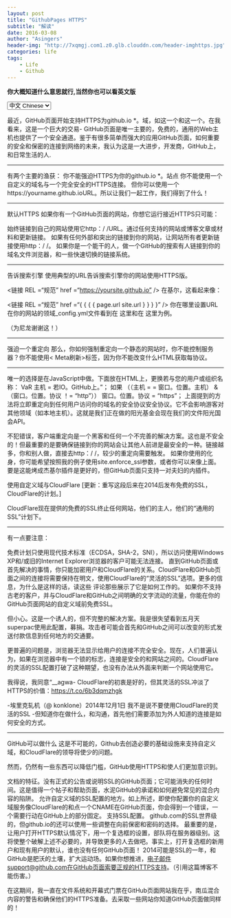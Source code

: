 ```yaml
---
layout: post
title: "GithubPages HTTPS"
subtitle: "解读"
date: 2016-03-08
author: "Asingers"
header-img: "http://7xqmgj.com1.z0.glb.clouddn.com/header-imghttps.jpg"
categories: life
tags:
    - Life
    - Github
---
```

**你大概知道什么意思就行,当然你也可以看英文版**

<select onchange="onLanChange(this.options[this.options.selectedIndex].value)">
    <option value="0" selected="selected"> 中文 Chinese </option>
    <option value="1"> 英语 English </option>
</select>

<!-- Chinese Version -->
<div style="display: block;" class="zh">

   最近，GitHub页面开始支持HTTPS为github.io *。域，如这一个和这一个。在我看来，这是一个巨大的交易- GitHub页面是唯一主要的，免费的，通用的Web主机也提供了一个安全通道。鉴于有很多简单而强大的应用GitHub页面，如何重要的安全和保密的连接到网络的未来，我认为这是一大进步，开发商，GitHub上，和日常生活的人. <hr>
有两个主要的渔获：
你不能强迫HTTPS为你的github.io *。站点
你不能使用一个自定义的域名与一个完全安全的HTTPS连接。
但你可以使用一个https://yourname.github.ioURL。所以让我们一起工作，我们得到了什么！
<hr>
默认HTTPS
如果你有一个GitHub页面的网站，你想它运行接近HTTPS只可能：

始终链接到自己的网站使用它http：/ /URL。通过任何支持的网站或博客文章或材料和更新链接。
如果有任何外部和突出的链接到你的网站，让网站所有者更新链接使用http：/ /。
如果你是一个能干的人，做一个GitHub的搜索有人链接到你的域名文件浏览器，和一些快速切换的链接系统。
<hr>
告诉搜索引擎
使用典型的URL告诉搜索引擎你的网站使用HTTPS版。

<链接 REL =“规范” href =“https://yoursite.github.io” />
在基尔，这看起来像：

<链接 REL =“规范” href =“{ { { { page.url site.url } } } }” />
你在哪里设置URL在你的网站的领域_config.yml文件看到在 这里和在 这里为例。

（为尼龙谢谢这！）
<hr>
强迫一个重定向
那么，你如何强制重定向一个静态的网站时，你不能控制服务器？你不能使用< Meta刷新>标签，因为你不能改变什么HTML获取每协议。
<hr>
唯一的选择是在JavaScript中做。下面放在HTML上，更换若与您的用户或组织名称：
VaR 主机 = 若IO。GitHub上。”；
如果 （（主机 = = 窗口。位置。主机） & （窗口。位置。协议 ！= “http”））
    窗口。位置。协议 = “https”；
上面提到的方法将立即重定向到任何用户访问你的域名的安全协议安全协议。它不会影响游客对其他领域（如本地主机）。这就是我们正在做的阳光基金会现在我们的文件阳光国会API。

不犯错误，客户端重定向是一个黑客和任何一个不完善的解决方案。这也是不安全的！但最重要的是要确保链接到你的网站会让其他人前进是最安全的一种。链接越多，你和别人做，直接去http：/ /，较少的重定向需要触发。
如果你使用的化身，你可能希望按照我的例子使用site.enforce_ssl参数，或者你可以来像上面。要是这能烤成杰基尔插件是更好的，但GitHub页面只支持一对夫妇的内插件。

使用自定义域与CloudFlare
[更新：重写这段后来在2014后发布免费的SSL，CloudFlare的计划。]

CloudFlare现在提供的免费的SSL终止任何网站，他们的主人，他们的“通用的SSL”计划下。
<hr>
有一点要注意：

免费计划只使用现代技术标准（ECDSA，SHA-2，SNI），所以访问使用Windows XP和/或旧的Internet Explorer浏览器的客户可能无法连接。
直到GitHub页面或首先解决的事情，你只能加密用户和CloudFlare的关系。CloudFlare和GitHub页面之间的连接将需要保持在明文，使用CloudFlare的“灵活的SSL”选项。更多的信息，为什么是这样的话，读这些 评论那些展示了它是如何工作的。
如果你不支持古老的客户，并与CloudFlare和GitHub之间明确的文字流动的流量，你能在你的GitHub页面网站的自定义域前免费SSL。

但小心。这是一个诱人的，但不完整的解决方案。我是很失望看到五月天superpac使用此配置，募捐。攻击者可能会首先和GitHub之间可以改变的形式发送付款信息到任何地方的交通要。

更普遍的问题是，浏览器无法显示给用户的连接不完全安全。现在，人们普遍认为，如果在浏览器中有一个锁的标志，连接是安全的和网站之间的。CloudFlare的灵活的SSL配置打破了这种期望，也没有办法从外面来判断一个网站使用它。

我得说，我同意“__agwa- CloudFlare的初衷是好的，但其灵活的SSL冲淡了HTTPS的价值：https://t.co/6b3dqmzhgk

-埃里克轧机（@ konklone）2014年12月1日
我不是说不要使用CloudFlare的灵活的SSL -但知道你在做什么，和沟通，首先他们需要添加为外人知道的连接是如何安全的方式。
<hr>
GitHub可以做什么
这是不可能的，Github去创造必要的基础设施来支持自定义域，和CloudFlare的领导将使少的问题。

然而，仍然有一些东西可以降低门槛，GitHub使用HTTPS和使人们更加意识到。

文档的特征。没有正式的公告或说明SSL的GitHub页面；它可能消失的任何时间。这是值得一个帖子和帮助页面，水泥GitHub的承诺和如何避免常见的混合内容的陷阱。
允许自定义域的SSL配置的地方。如上所述，即使你配置你的自定义域服务像CloudFlare的和点一个CNAME在GitHub页面，你会得到一个错误，一个需要行动在GitHub上的部分固定。
支持SSL配置。 github.com的SSL世界级的，但github.io的还可以使用一些调整在向前保密和密码的选择。
最重要的是，让用户打开HTTPS默认情况下，用一个复选框的设置，部队将在服务器级别。这将使整个破解上述不必要的，并导致更多的人去做吧。事实上，打开复选框的新用户和现有用户的默认，谁也没有任何GitHub页面！
2014可能是SSL的一年，和GitHub是肥沃的土壤，扩大运动场。如果你想推进，电子邮件support@github.com在GitHub页面索要正规的HTTPS支持。（引用这篇博客不能伤害。）

在这期间，我一直在文件系统和开幕式门票在GitHub页面网站我在乎，南瓜混合内容的警告和确保他们的HTTPS准备。去采取一些网站你知道GitHub页面做同样的！


</div>

<!-- English Version -->
<div style="display: none;" class="en">

    <p>Recently, GitHub Pages<a href="https://twitter.com/benbalter/status/444555263195217920">began supporting HTTPS</a>for<code>*.github.io</code>domains, like<a href="https://cfpb.github.io/">this one</a>and<a href="https://sunlightlabs.github.io/congress/">this one</a>.</p>

<p>In my opinion, this is a huge deal - GitHub Pages is the only major, free, general-purpose web host which also offers a secure channel. Given<a href="https://konklone.com/post/the-power-and-potential-of-github-pages">how many simple and powerful uses</a>GitHub Pages has, and how vital secure and confidential connections are to the future of the web, I see this as a big step forward for developers, GitHub, and everyday people.</p>

<p>There are two major catches:</p>

<ul>
<li>You<strong>can&#39;t force HTTPS</strong>for your<code>*.github.io</code>site.</li>
<li>You<strong>can&#39;t use a custom domain name</strong>with a fully secured HTTPS connection.</li>
</ul>


<p>But you<strong>can</strong>use an<code>https://yourname.github.io</code>URL. So let&#39;s work with what we&#39;ve got!</p>

<h3>Defaulting to HTTPS</h3>

<p>If you have a GitHub Pages site, and you&#39;d like it to run as close to HTTPS-only as possible:</p>

<ul>
<li>Always link to your own site using its<code>https://</code>URL. Go through any supporting sites or blog posts or material and update the link.</li>
<li>If there are any external and prominent links to your site, ask the site owner to update their link to use<code>https://</code>.</li>
<li>If you&#39;re a go-getter, do a GitHub search for<a href="https://github.com/search?q=%22sunlightlabs.github.io%22&amp;amp;ref=cmdform&amp;amp;type=Code">anyone linking to your domain</a>, and file some quick in-browser PRs to switch people&#39;s links.</li>
</ul>


<h3>Telling search engines</h3>

<p>Use<strong><a href="https://support.google.com/webmasters/answer/139066?hl=en">canonical URLs</a></strong>to tell search engines to use the HTTPS version of your website.</p>

<pre><code>&lt;linkrel="canonical"href="https://yoursite.github.io"/&gt;
</code></pre>

<p>In Jekyll, this looks like:</p>

<pre><code>&lt;linkrel="canonical"href="{{ site.url }}{{ page.url }}"/&gt;
</code></pre>

<p>Where you&#39;ve set theurlfield in your site&#39;s_config.ymlfile. See<a href="https://github.com/18F/18f.gsa.gov/blob/b58cbcd66d2535746bfa43d42f670b9b1c105fd3/_config.yml#L26">here</a>and<a href="https://github.com/18F/18f.gsa.gov/blob/b58cbcd66d2535746bfa43d42f670b9b1c105fd3/_includes/head.html#L27">here</a>for an example.</p>

<p>(Thanks to Ylon for<a href="#comment-54c505e769702d16212a0000">suggesting this</a>!)</p>

<h3>Forcing a redirect</h3>

<p>So, how do you force a redirect for a static site when you don&#39;t control the server? You can&#39;t use a<meta refresh>tag, because you can&#39;t change what HTML gets delivered per-protocol.</p>

<p>The only choice is to<strong>do it in JavaScript</strong>. Put the following at the top of your HTML, replacingYOURDOMAINwith your user or organization name:</p>

<pre><code>varhost="YOURDOMAIN.github.io";if((host==window.location.host)&amp;&amp;(window.location.protocol!="https:"))window.location.protocol="https";
</code></pre>

<p>The above hack will immediately redirect any users who visit your domain on an insecure protocol to a secure protocol. It won&#39;t affect visitors on any other domain (likelocalhost). This is what we&#39;re doing at the<a href="https://sunlightfoundation.com">Sunlight Foundation</a>now for the documentation for our<a href="https://sunlightlabs.github.io/congress/">Sunlight Congress API</a>.</p>

<p>Make no mistake, client-side redirecting is a hack and an imperfect solution by any means. It&#39;s also not secure! But the whole point is to make sure that the links other people make to your website going<em>forward</em>are the secure kind. The more links that you and others make that go directly tohttps://, the less often the redirect will need to be triggered.</p>

<p>If you&#39;re using Jekyll, you may wish to<a href="https://github.com/sunlightlabs/congress/commit/6426761a671d46df6fc5d2526bdaf506c39d789c">follow my example</a>of using asite.enforce_sslparameter, or you can just hardcode it like above. It&#39;d be nicer if this could get baked into a Jekyll plugin, but GitHub Pages only supports a couple of whitelisted plugins.</p>

<h3>Using a custom domain with CloudFlare</h3>

<p>[<strong>Update</strong>: Rewrote this section later in 2014, after CloudFlare released their free SSL plan.]</p>

<p><a href="https://www.cloudflare.com/">CloudFlare</a>now offers<strong><a href="https://blog.cloudflare.com/introducing-universal-ssl/">free SSL termination</a></strong>for any website they host, under their "Universal SSL" plan.</p>

<p>There are a couple of caveats:</p>

<ul>
<li>The free plan uses only modern technical standards (<a href="https://blog.cloudflare.com/ecdsa-the-digital-signature-algorithm-of-a-better-internet/">ECDSA</a>,<a href="http://googleonlinesecurity.blogspot.com/2014/09/gradually-sunsetting-sha-1.html">SHA-2</a>,<a href="https://www.mnot.net/blog/2014/05/09/if_you_can_read_this_youre_sniing">SNI</a>), so customers visiting using Windows XP and/or old Internet Explorer browsers may not be able to connect.</li>
<li>Until GitHub Pages or CloudFlare fix things, you&#39;ll only be able to encrypt the connection between the user and CloudFlare. The connection between CloudFlare and GitHub Pages will need to remain in plaintext, using CloudFlare&#39;s "Flexible SSL" option. For more information on why this is the case, read<a href="https://github.com/isaacs/github/issues/156#issuecomment-57271637">these</a><a href="https://github.com/isaacs/github/issues/156#issuecomment-60453315">comments</a>that lay out how it works.</li>
</ul>


<p>If you&#39;re okay not supporting ancient clients, and with traffic flowing in clear text between CloudFlare and GitHub, you can turn on SSL for free in front of your GitHub Pages site with a custom domain.</p>

<p>But<strong>be careful</strong>. This is a tempting, but incomplete solution. I was<a href="https://github.com/MayOneUS/homepage_redesign/issues/82">very disappointed</a>to see the<a href="https://mayday.us">MayDay SuperPAC</a>use this configuration to solicit donations. An attacker who could get between CloudFlare and GitHub could have altered the form in transit to send payment information to anywhere they wanted.</p>

<p>More generally problematic is that the browser has no way of indicating to the user that the connection is not fully secure. Right now, people generally expect that if there&#39;s a lock symbol in the browser, the connection is secure between them and the website. CloudFlare&#39;s Flexible SSL configuration breaks this expectation, and there is no way from the outside to tell whether a website is using it.</p>

<blockquote><p>Gotta say, I agree with<a href="https://twitter.com/__agwa">@__agwa</a>- CloudFlare has good intentions, but their Flexible SSL dilutes the value of HTTPS:<a href="https://t.co/6B3dqMzHgK">https://t.co/6B3dqMzHgK</a>
— Eric Mill (@konklone)<a href="https://twitter.com/konklone/status/539543267311091715">December 1, 2014</a></p></blockquote>

<p>I&#39;m not saying to never use CloudFlare&#39;s Flexible SSL - but know exactly what you are doing, and communicate to CloudFlare that they need to<a href="https://twitter.com/ivanristic/status/530761077001162753">add a way for outsiders to know how secure the connection is</a>.</p>

<h3>What GitHub can do</h3>

<p>It&#39;s unlikely that GitHub is going to create the infrastructure needed to natively support custom domains, and Cloudflare&#39;s leadership will render that less of a problem.</p>

<p>However, there are still a few things GitHub can do to lower the barrier to using HTTPS and to make people more aware of it.</p>

<ul>
<li><strong>Document the feature.</strong>There&#39;s no formal announcement or description of SSL for GitHub Pages; it could disappear any time. It&#39;s worth a quick blog post and a help page, to cement GitHub&#39;s commitment and describe how to avoid common mixed content pitfalls.</li>
<li><strong>Allow SSL for custom domains configured elsewhere.</strong>As mentioned above, even if you configure your custom domain with a service like CloudFlare and point a CNAME at GitHub Pages, you&#39;ll get an error, and one that requires action on GitHub&#39;s part to fix.</li>
<li><strong>Shore up the SSL configuration.</strong>github.com&#39;s SSL is<a href="https://www.ssllabs.com/ssltest/analyze.html?d=github.com&amp;amp;s=192.30.252.128&amp;amp;hideResults=on">world-class</a>, butgithub.io&#39;s could still<a href="https://www.ssllabs.com/ssltest/analyze.html?d=sunlightlabs.github.io">use some tweaks</a>around forward secrecy and cipher choices.</li>
<li>Most importantly,<strong>let users turn HTTPS on by default</strong>, with a checkbox in their settings that forces a redirect at the server level. That would render the entire hack above unnecessary, and lead a lot more people to Just Do It. In fact, turn on the checkbox by default for new users, and for existing users who don&#39;t yet have any GitHub Pages!</li>
</ul>


<p>2014 may well be the Year of SSL, and GitHub is fertile ground for expanding the playing field. If you want to push this forward, email<a href="mailto:support@github.com">support@github.com</a>and ask for formal HTTPS support in GitHub Pages. (Referencing this blog post can&#39;t hurt.)</p>

<p>In the meantime, I&#39;ve been going around<a href="https://github.com/project-open-data/project-open-data.github.io/pull/295">filing PRs</a>and<a href="https://github.com/cfpb/cfpb.github.io/issues/22">opening tickets</a>with GitHub Pages sites I care about, to squash mixed-content warnings and ensure they&#39;re HTTPS-ready. Go adopt some sites you know on GitHub Pages and do the same!</p></div>

<!-- Handle Language Change -->
<script type="text/javascript">
    var $zh = document.querySelector(".zh");
    var $en = document.querySelector(".en");
    function onLanChange(index){
        if(index == 0){
            $zh.style.display = "block";
            $en.style.display = "none";
        }else{
            $en.style.display = "block";
            $zh.style.display = "none";
        }
    }
    onLanChange(0);
</script>

